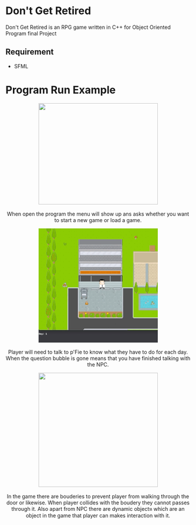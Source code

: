 # Don't Get Retired
Don't Get Retired is an RPG game written in C++ for Object Oriented Program final Project

## Requirement
- SFML

# Program Run Example
<div align="center">
  <img src="https://github.com/bbkbbbk/DontgetRetired/blob/master/demo/menu.gif" width="325" height="275" />
  <p>When open the program the menu will show up ans asks whether you want to start a new game or load a game.</p>
  
  <img src="https://github.com/bbkbbbk/DontgetRetired/blob/master/demo/talking.gif" width="325" height="310" />
  <p>Player will need to talk to p'Fie to know what they have to do for each day. When the question bubble is gone means that you have finished talking with the NPC.</p>
  
  <img src="https://github.com/bbkbbbk/DontgetRetired/blob/master/demo/colliding.gif" width="325" height="310" />
  <p>In the game there are bouderies to prevent player from walking through the door or likewise. When player collides with the boudery they cannot passes through it. Also apart from NPC there are dynamic objectห which are an object in the game that player can makes interaction with it.</p>
</div>
